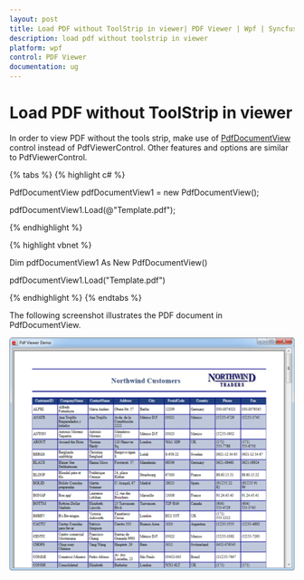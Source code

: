 ```yaml
---
layout: post
title: Load PDF without ToolStrip in viewer| PDF Viewer | Wpf | Syncfusion
description: load pdf without toolstrip in viewer
platform: wpf
control: PDF Viewer
documentation: ug
---
```


# Load PDF without ToolStrip in viewer

In order to view PDF without the tools strip, make use of [PdfDocumentView](https://help.syncfusion.com/cr/cref_files/wpf/pdf%20viewer/Syncfusion.PdfViewer.WPF~Syncfusion.Windows.PdfViewer.PdfDocumentView.html) control instead of PdfViewerControl. Other features and options are similar to PdfViewerControl.

{% tabs %}
{% highlight c# %}

PdfDocumentView pdfDocumentView1 = new PdfDocumentView();

pdfDocumentView1.Load(@"Template.pdf");

{% endhighlight %}

{% highlight vbnet %}

Dim pdfDocumentView1 As New PdfDocumentView()

pdfDocumentView1.Load("Template.pdf")

{% endhighlight %}
{% endtabs %}

The following screenshot illustrates the PDF document in PdfDocumentView.

![](Load-PDF-without-ToolStrip-in-viewer_images/Load-PDF-without-ToolStrip-in-viewer_img1.png)



